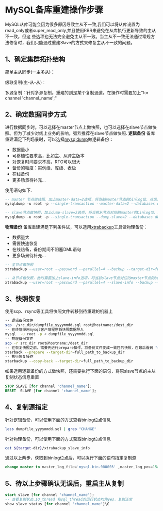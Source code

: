# MySQL备库重建操作步骤
MySQL从库可能会因为很多原因导致主从不一致,我们可以将从库设置为read_only或者super_read_only,并且使用RBR来避免在从库执行更新导致的主从不一致，但这
些选项也无法完全避免主从不一致。当主从不一致无法通过常规方法修复时，我们只能通过重建Slave的方式来修复主从不一致的问题。
## 1、确定集群拓扑结构
简单主从同步(一主多从)：

级联复制(主-从-从)：

多源复制：针对多源复制，重建的则是某个复制通道。在操作时需要加上"for channel 'channel_name';"
     

## 2、确定数据同步方式
进行数据同步时，可以选择在master节点上做快照，也可以选择在slave节点做快照。但为了减少对线上业务的影响，强烈推荐在slave节点做快照.
**逻辑备份**
备库重建满足下列场景时，可以选择[mysqldump](https://dev.mysql.com/doc/refman/5.7/en/mysqldump.html)做逻辑备份：

- 数据量小
- 可移植性要求高，比如主、从跨主版本
- 对恢复时间要求不高，RTO可以很大
- 备份的粒度：实例级、库级、表级
- 在线备份
- 更多场景待补充...

使用语句如下.
```sql
-- master 节点做快照，加上master-data=2选项，将当前master节点的binlog位、点信息以注释的形式写入到备份文件开头
mysqldump -u root -p --single-transaction --master-data=2 --databases db1 db2 ...dbn > dumpfile_yyyymmdd.sql

-- slave节点做快照，加上dump-slave=2选项，将当前从节点对应的master的binlog位、点信息以注释的形式写入到备份文件开头
mysqldump -u root -p --single-transaction --dump-slave=2 --databases db1 db2 ...dbn > dumpfile_yyyymmdd.sql
```
**物理备份**
备库重建满足下列条件试，可以选用[xtrabackup](https://www.percona.com/doc/percona-xtrabackup/2.4/index.html)工具做物理备份：

- 数据量大
- 需要快速恢复
- 在线热备，备份期间不阻塞DML语句
- 更多场景待补充...

```sql
-- 主节点做快照
xtrabackup --user=root --password --parallel=4 --backup --target-dir=full_path_to_backupdir

-- 从节点做快照，此时需要加上slave-info选项，将当前slave节点对应的master节点的binlog位点信息登记到单独的文件内
xtrabackup --user=root --password --parallel=4 --slave-info --backup --target-dir=full_path_to_backupdir

```
## 3、快照恢复
使用scp、rsync等工具将快照文件转移到待重建的机器上
```bash
-- 逻辑备份文件
scp  /src_dir/dumpfile_yyyymmdd.sql root@hostname:/dest_dir
-- 在终端掉用mysql客户端程序将快照数据导入
mysql  -u root -p < dumpfile_yyyymmdd.sql
-- 物理备份文件
scp -r src_dir root@hostname:/dest_dir
-- 在恢复快照之前，需要先进行prepare操作，将备份文件变成一致性的快照，在最后看到 "completed OK!"表明prepare操作成功
xtarback --prepare --target-dir=full_path_to_backup_dir
-- 执行恢复操作
xtarbackup --copy-back --target-dir=full_path_to_backup_dir
```

如果选用逻辑备份的方式做快照，还需要执行下面的语句，将原slave节点的主从复制状态信息重置
```sql
STOP SLAVE [for channel 'channel_name'];
RESET  SLAVE [for channel 'channel_name'];
```

## 4、复制源指定
针对逻辑备份，可以使用下面的方式查看binlog位点信息
```bash
less dumpfile_yyyymmdd.sql | grep "CHANGE"
```
针对物理备份，可以使用下面的方式获取binlog位点信息
```bash
cat ${target-dir}/xtrabackup_slave_info
```
通过以上两步，获取到binlog位点后，可以执行下面的语句指定复制源
```sql
change master to master_log_file='mysql-bin.000003' ,master_log_pos=154 [for channel 'channel_name' ] ;
```
## 5、待以上步骤确认无误后，重启主从复制
```sql
start slave [for channel 'channel_name'];
-- 查看复制状态,IO_thread 和sql_thread的运行状态均为yes，复制正常
show slave status [for channel 'channel_name']\G
```